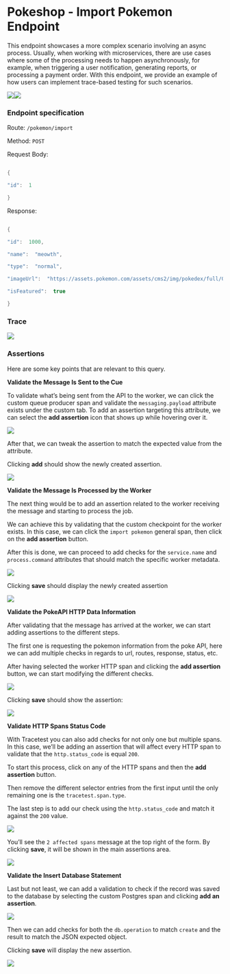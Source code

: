 # Pokeshop - Import Pokemon Endpoint

This endpoint showcases a more complex scenario involving an async process. Usually, when working with microservices, there are use cases where some of the processing needs to happen asynchronously, for example, when triggering a user notification, generating reports, or processing a payment order. With this endpoint, we provide an example of how users can implement trace-based testing for such scenarios.

![](../img/516816935/518193157.png)![](../img/516816935/517898257.png)

### **Endpoint specification**

Route: `/pokemon/import`

Method: `POST`

Request Body:

```java

{

"id":  1

}

```

Response:

```java

{

"id":  1000,

"name":  "meowth",

"type":  "normal",

"imageUrl":  "https://assets.pokemon.com/assets/cms2/img/pokedex/full/052.png",

"isFeatured":  true

}

```

### **Trace**

![](../img/516816935/517406782.png)

### **Assertions**

Here are some key points that are relevant to this query.

**Validate the Message Is Sent to the Cue**

To validate what’s being sent from the API to the worker, we can click the custom queue producer span and validate the `messaging.payload` attribute exists under the custom tab. To add an assertion targeting this attribute, we can select the **add assertion** icon that shows up while hovering over it.

![](../img/516816935/519602177.png)

After that, we can tweak the assertion to match the expected value from the attribute.

Clicking **add** should show the newly created assertion.

![](../img/516816935/519667713.png)

**Validate the Message Is Processed by the Worker**

The next thing would be to add an assertion related to the worker receiving the message and starting to process the job.

We can achieve this by validating that the custom checkpoint for the worker exists. In this case, we can click the `import pokemon` general span, then click on the **add assertion** button.

After this is done, we can proceed to add checks for the `service.name` and `process.command` attributes that should match the specific worker metadata.

![](../img/516816935/519798785.png)

Clicking **save** should display the newly created assertion

![](../img/516816935/519864321.png)

**Validate the PokeAPI HTTP Data Information**

After validating that the message has arrived at the worker, we can start adding assertions to the different steps.

The first one is requesting the pokemon information from the poke API, here we can add multiple checks in regards to url, routes, response, status, etc.

After having selected the worker HTTP span and clicking the **add assertion** button, we can start modifying the different checks.

![](../img/516816935/519897089.png)

Clicking **save** should show the assertion:

![](../img/516816935/519962625.png)

**Validate HTTP Spans Status Code**

With Tracetest you can also add checks for not only one but multiple spans. In this case, we’ll be adding an assertion that will affect every HTTP span to validate that the `http.status_code` is equal `200`.

To start this process, click on any of the HTTP spans and then the **add assertion** button.

Then remove the different selector entries from the first input until the only remaining one is the `tracetest.span.type`.

The last step is to add our check using the `http.status_code` and match it against the `200` value.

![](../img/516816935/519602183.png)

You’ll see the `2 affected spans` message at the top right of the form. By clicking **save**, it will be shown in the main assertions area.

![](../img/516816935/520028161.png)

**Validate the Insert Database Statement**

Last but not least, we can add a validation to check if the record was saved to the database by selecting the custom Postgres span and clicking **add an assertion**.

![](../img/516816935/520093697.png)

Then we can add checks for both the `db.operation` to match `create` and the result to match the JSON expected object.

Clicking **save** will display the new assertion.

![](../img/516816935/520159233.png)
